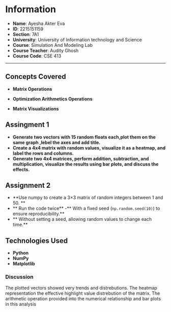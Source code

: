 

# Information

- **Name**: Ayesha Akter Eva
- **ID**: 2215151159
- **Section**: 7A1  
- **University**:  University of Information technology and Science  
- **Course**: Simulation And Modeling Lab
- **Course Teacher**: Audity Ghosh
- **Course Code**: CSE 413



---


## Concepts Covered

- **Matrix Operations** 
- **Optimization Arithmetics Operations**

- **Matrix Visualizations**

 ## Assingment 1
 
- **Generate two vectors with 15 random floats each,plot them on the same graph ,lebel the axes and add title.**
- **Create a 4x4 matrix with random values, visualize it as a heatmap, and label the rows and columns.**
- **Generate two 4x4 matrices, perform addition, subtraction, and multiplication, visualize the results using bar plots, and discuss the effects.**



 ## Assignment 2

 - **Use numpy to create a 3×3 matrix of random integers between 1 and 50.  **
 - ** Run the code twice**
-** With a fixed seed (`np.random.seed(10)`) to ensure reproducibility.**
- ** Without setting a seed, allowing random values to change each time.**


## Technologies Used

- **Python** 
- **NumPy**
- **Matplotlib**

### Discussion

The plotted vectors showed very trends and distrebutions.
The heatmap representation the effective highlight value distrebution of the matrix.
The arithmetic operation provided into the numerical relationship and bar plots in this analysis




